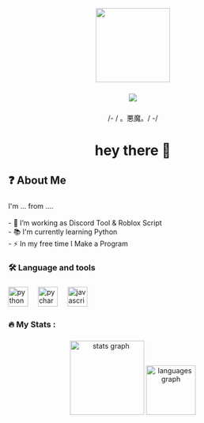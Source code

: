 <div align="center">
  <img height="150" src="https://encrypted-tbn0.gstatic.com/images?q=tbn:ANd9GcQlVutPKHg1uDC7N2zQDzzw4831nNSLFoMrhg&s"  />
</div>

###

###

<div align="center">
  <img src="https://visitor-badge.laobi.icu/badge?page_id=Rain436.Rain436&"  />
</div>

###

<p align="center">/- / 。悪魔。/ -/</p>

###

<h1 align="center">hey there 👋</h1>

###

<h2 align="left">❓️  About Me</h2>

###

<p align="left">I'm ... from ....<br><br>- 🔭 I’m working as Discord Tool & Roblox Script<br>- 📚 I'm currently learning Python<br>- ⚡ In my free time I Make a Program</p>

###

<h3 align="left">🛠 Language and tools</h3>

###

<div align="left">
  <img src="https://cdn.jsdelivr.net/gh/devicons/devicon/icons/python/python-original-wordmark.svg" height="40" alt="python logo"  />
  <img width="12" />
  <img src="https://cdn.jsdelivr.net/gh/devicons/devicon/icons/pycharm/pycharm-original.svg" height="40" alt="pycharm logo"  />
  <img width="12" />
  <img src="https://cdn.jsdelivr.net/gh/devicons/devicon/icons/javascript/javascript-plain.svg" height="40" alt="javascript logo"  />
</div>

###

<h3 align="left">🔥   My Stats :</h3>

###

<div align="center">
  <img src="https://github-readme-stats.vercel.app/api?username=Rain436&hide_title=false&hide_rank=false&show_icons=true&include_all_commits=true&count_private=true&disable_animations=false&theme=dracula&locale=en&hide_border=false&order=1" height="150" alt="stats graph"  />
  <img src="https://github-readme-stats.vercel.app/api/top-langs?username=Rain436&locale=en&hide_title=false&layout=compact&card_width=320&langs_count=5&theme=dracula&hide_border=false&order=2" height="100" alt="languages graph"  />
</div>

###
